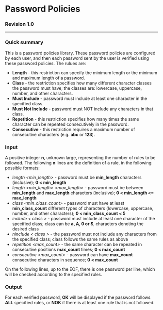 # Password Policies
### Revision 1.0

---

### Quick summary

This is a password policies library. These password policies are configured by each user, and then each password sent by the user is verified using these password policies. The rulues are:
  + **Length** - this restriction can specify the minimum length or the minimum and maximum length of a password.
  + **Class** - the restriction specifies how many different character classes the password must have; the classes are: lowercase, uppercase, number, and other characters.
  + **Must Include** - password must include at least one character in the specified class.
  + **Must Not Include** - password must NOT include any characters in that class.
  + **Repetition** - this restriction specifies how many times the same character can be repeated consecutively in the password.
  + **Consecutive** - this restriction requires a maximum number of consecutive characters (e.g. **abc** or **123**).
  
  ### Input
  
A positive integer **n**, unknown large, representing the number of rules to be followed. The following **n** lines are the definition of a rule, in the following possible formats:
  + *length <min_length>* - password must be **min_length** characters (inclusive); **0 < min_length**
  + *length <min_length> <max_length>* - password must be between **min_length** and **max_length** characters (inclusive); **0 < min_length <= max_length**
  + *class <min_class_count>* - password must have at least **min_class_count** different types of characters (lowercase, uppercase, number, and other characters); **0 < min_class_count < 5**
  + *include < class >* - password must include at least one character of the specified class; class can be **a, A, 0 or $**, characters denoting the desired class
  + *ninclude < class >* - the password must not include any characters from the specified class; class follows the same rules as above
  + *repetition <max_count>* - the same character can be repeated in consecutive positions **max_count** times; **0 < max_count**
  + *consecutive <max_count>* - password can have **max_count** consecutive characters in sequence; **0 < max_count**

On the following lines, up to the EOF, there is one password per line, which will be checked according to the specified rules.

### Output

For each verified password, **OK** will be displayed if the password follows **ALL** specified rules, or **NOK** if there is at least one rule that is not followed.
